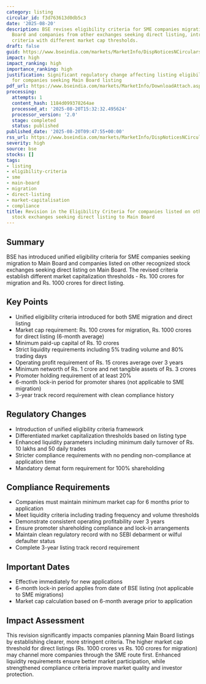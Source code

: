 ```yaml
---
category: listing
circular_id: f3d763613d0db5c3
date: '2025-08-20'
description: BSE revises eligibility criteria for SME companies migrating to Main
  Board and companies from other exchanges seeking direct listing, introducing unified
  criteria with different market cap thresholds.
draft: false
guid: https://www.bseindia.com/markets/MarketInfo/DispNoticesNCirculars.aspx?Noticeid={7BCBA80E-78DB-4B9B-AE32-26794161B2FD}&noticeno=20250820-10&dt=08/20/2025&icount=10&totcount=53&flag=0
impact: high
impact_ranking: high
importance_ranking: high
justification: Significant regulatory change affecting listing eligibility criteria
  for companies seeking Main Board listing
pdf_url: https://www.bseindia.com/markets/MarketInfo/DownloadAttach.aspx?id=20250820-10&attachedId=89b4bb38-13cb-49c6-9e33-de851f0fdab6
processing:
  attempts: 1
  content_hash: 1184d099378264ae
  processed_at: '2025-08-20T15:32:32.495624'
  processor_version: '2.0'
  stage: completed
  status: published
published_date: '2025-08-20T09:47:55+00:00'
rss_url: https://www.bseindia.com/markets/MarketInfo/DispNoticesNCirculars.aspx?Noticeid={7BCBA80E-78DB-4B9B-AE32-26794161B2FD}&noticeno=20250820-10&dt=08/20/2025&icount=10&totcount=53&flag=0
severity: high
source: bse
stocks: []
tags:
- listing
- eligibility-criteria
- sme
- main-board
- migration
- direct-listing
- market-capitalisation
- compliance
title: Revision in the Eligibility Criteria for companies listed on other recognized
  stock exchanges seeking direct listing to Main Board
---
```


## Summary

BSE has introduced unified eligibility criteria for SME companies seeking migration to Main Board and companies listed on other recognized stock exchanges seeking direct listing on Main Board. The revised criteria establish different market capitalization thresholds - Rs. 100 crores for migration and Rs. 1000 crores for direct listing.

## Key Points

- Unified eligibility criteria introduced for both SME migration and direct listing
- Market cap requirement: Rs. 100 crores for migration, Rs. 1000 crores for direct listing (6-month average)
- Minimum paid-up capital of Rs. 10 crores
- Strict liquidity requirements including 5% trading volume and 80% trading days
- Operating profit requirement of Rs. 15 crores average over 3 years
- Minimum networth of Rs. 1 crore and net tangible assets of Rs. 3 crores
- Promoter holding requirement of at least 20%
- 6-month lock-in period for promoter shares (not applicable to SME migration)
- 3-year track record requirement with clean compliance history

## Regulatory Changes

- Introduction of unified eligibility criteria framework
- Differentiated market capitalization thresholds based on listing type
- Enhanced liquidity parameters including minimum daily turnover of Rs. 10 lakhs and 50 daily trades
- Stricter compliance requirements with no pending non-compliance at application time
- Mandatory demat form requirement for 100% shareholding

## Compliance Requirements

- Companies must maintain minimum market cap for 6 months prior to application
- Meet liquidity criteria including trading frequency and volume thresholds
- Demonstrate consistent operating profitability over 3 years
- Ensure promoter shareholding compliance and lock-in arrangements
- Maintain clean regulatory record with no SEBI debarment or wilful defaulter status
- Complete 3-year listing track record requirement

## Important Dates

- Effective immediately for new applications
- 6-month lock-in period applies from date of BSE listing (not applicable to SME migrations)
- Market cap calculation based on 6-month average prior to application

## Impact Assessment

This revision significantly impacts companies planning Main Board listings by establishing clearer, more stringent criteria. The higher market cap threshold for direct listings (Rs. 1000 crores vs Rs. 100 crores for migration) may channel more companies through the SME route first. Enhanced liquidity requirements ensure better market participation, while strengthened compliance criteria improve market quality and investor protection.